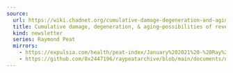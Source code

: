 ```yaml
---
source:
  url: https://wiki.chadnet.org/cumulative-damage-degeneration-and-aging-possibilities-of-reversal.pdf
  title: Cumulative damage, degeneration, & aging—possibilities of reversal
  kind: newsletter
  series: Raymond Peat
  mirrors:
    - https://expulsia.com/health/peat-index/January%202021%20-%20Ray%20Peat's%20Newsletter%20.pdf
    - https://github.com/0x2447196/raypeatarchive/blob/main/documents/newsletters/cumulative-damage-degeneration-and-aging-possibilities-of-reversal.txt
---
```

